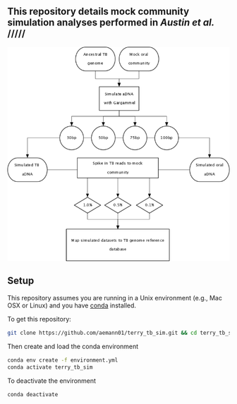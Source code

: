## This repository details mock community simulation analyses performed in *Austin et al.* /////

![workflow](terry_tb_sim_flowchart.png)

## Setup

This repository assumes you are running in a Unix environment (e.g., Mac OSX or Linux) and you have [conda](https://docs.conda.io/projects/conda/en/latest/user-guide/install/) installed.

To get this repository:

```bash
git clone https://github.com/aemann01/terry_tb_sim.git && cd terry_tb_sim
```

Then create and load the conda environment

```bash
conda env create -f environment.yml
conda activate terry_tb_sim
```

To deactivate the environment

```bash
conda deactivate
```

